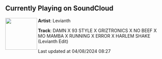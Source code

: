## Currently Playing on SoundCloud

[<img align="left" width="100" src="https://i1.sndcdn.com/artworks-lDUyMd1DStT0C6qn-e5L4hQ-t500x500.jpg">](https://soundcloud.com/levianth/damn-x-93-style-x-griztronics-x-no-beef-x-mo-mamba-x-running-x-error-x-harlem-shakelevianth-edit)

**Artist**: Levianth 

**Track**: DAMN X 93 STYLE X GRIZTRONICS X NO BEEF X MO MAMBA X RUNNING X ERROR X HARLEM SHAKE (Levianth Edit)

Last updated at 04/08/2024 08:27
